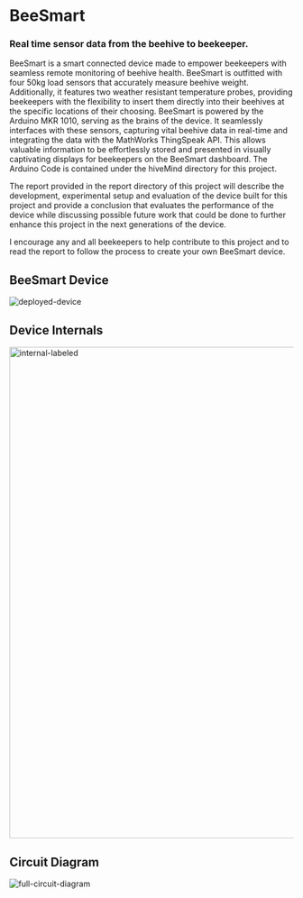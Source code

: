 # BeeSmart
### Real time sensor data from the beehive to beekeeper.

BeeSmart is a smart connected device made to empower beekeepers with seamless remote monitoring of beehive health. BeeSmart is outfitted with four 50kg load sensors that accurately measure beehive weight. Additionally, it features two weather resistant temperature probes, providing beekeepers with the flexibility to insert them directly into their beehives at the specific locations of their choosing. BeeSmart is powered by the Arduino MKR 1010, serving as the brains of the device. It seamlessly interfaces with these sensors, capturing vital beehive data in real-time and integrating the data with the MathWorks ThingSpeak API. This allows valuable information to be effortlessly stored and presented in visually captivating displays for beekeepers on the BeeSmart dashboard. The Arduino Code is contained under the hiveMind directory for this project.

The report provided in the report directory of this project will describe the development, experimental setup and evaluation of the device built for this project and provide a conclusion that evaluates the performance of the device while discussing possible future work that could be done to further enhance this project in the next generations of the device.

I encourage any and all beekeepers to help contribute to this project and to read the report to follow the process to create your own BeeSmart device.

## BeeSmart Device

![deployed-device](https://github.com/wezpez/bee-smart/assets/43673937/c5b26b3b-1978-4350-85f4-d253356ae06d)

## Device Internals

<img width="872" alt="internal-labeled" src="https://github.com/wezpez/bee-smart/assets/43673937/c5e0fd22-b3d7-4bc4-b718-affa0cf96f16">

## Circuit Diagram

![full-circuit-diagram](https://github.com/wezpez/bee-smart/assets/43673937/9d2a5b36-2372-49d6-9c60-116693f2b662)


